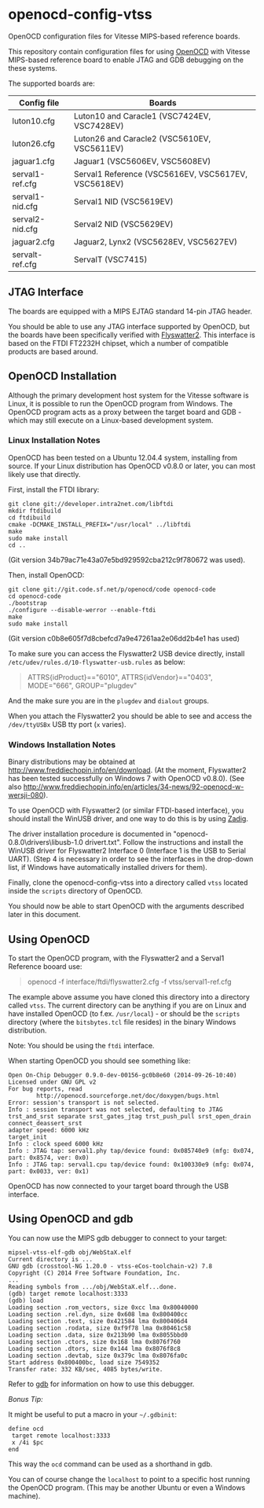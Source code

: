 # openocd-config-vtss

OpenOCD configuration files for Vitesse MIPS-based reference boards.

This repository contain configuration files for using
[OpenOCD](http://openocd.sourceforge.net/) with Vitesse MIPS-based
reference board to enable JTAG and GDB debugging on the these systems.

The supported boards are:

Config file     | Boards
-------         | -------
luton10.cfg     | Luton10 and Caracle1 (VSC7424EV, VSC7428EV)
luton26.cfg     | Luton26 and Caracle2 (VSC5610EV, VSC5611EV)
jaguar1.cfg     | Jaguar1 (VSC5606EV, VSC5608EV)
serval1-ref.cfg | Serval1 Reference (VSC5616EV, VSC5617EV, VSC5618EV)
serval1-nid.cfg | Serval1 NID (VSC5619EV)
serval2-nid.cfg | Serval2 NID (VSC5629EV)
jaguar2.cfg     | Jaguar2, Lynx2 (VSC5628EV, VSC5627EV)
servalt-ref.cfg | ServalT (VSC7415)

## JTAG Interface

The boards are equipped with a MIPS EJTAG standard 14-pin JTAG header.

You should be able to use any JTAG interface supported by OpenOCD, but
the boards have been specifically verified with
[Flyswatter2](http://www.tincantools.com/JTAG/Flyswatter2.html). This
interface is based on the FTDI FT2232H chipset, which a number of
compatible products are based around.

## OpenOCD Installation

Although the primary development host system for the Vitesse software
is Linux, it is possible to run the OpenOCD program from Windows. The
OpenOCD program acts as a proxy between the target board and GDB -
which may still execute on a Linux-based development system.

### Linux Installation Notes

OpenOCD has been tested on a Ubuntu 12.04.4 system, installing from
source. If your Linux distribution has OpenOCD v0.8.0 or later, you
can most likely use that directly.

First, install the FTDI library:

```
git clone git://developer.intra2net.com/libftdi
mkdir ftdibuild
cd ftdibuild
cmake -DCMAKE_INSTALL_PREFIX="/usr/local" ../libftdi
make
sudo make install
cd ..
```

(Git version 34b79ac71e43a07e5bd929592cba212c9f780672 was used).

Then, install OpenOCD:

```
git clone git://git.code.sf.net/p/openocd/code openocd-code
cd openocd-code
./bootstrap
./configure --disable-werror --enable-ftdi
make
sudo make install
```

(Git version c0b8e605f7d8cbefcd7a9e47261aa2e06dd2b4e1 has used)

To make sure you can access the Flyswatter2 USB device directly,
install `/etc/udev/rules.d/10-flyswatter-usb.rules` as below:

> ATTRS{idProduct}=="6010", ATTRS{idVendor}=="0403", MODE="666", GROUP="plugdev"

And the make sure you are in the `plugdev` and `dialout` groups.

When you attach the Flyswatter2 you should be able to see and access
the `/dev/ttyUSBx` USB tty port (`x` varies).

### Windows Installation Notes

Binary distributions may be obtained at
http://www.freddiechopin.info/en/download.
(At the moment, Flyswatter2 has been tested successfully on Windows 7 with OpenOCD v0.8.0).
(See also http://www.freddiechopin.info/en/articles/34-news/92-openocd-w-wersji-080).

To use OpenOCD with Flyswatter2 (or similar FTDI-based interface), you
should install the WinUSB driver, and one way to do this is by using
[Zadig](http://zadig.akeo.ie/).

The driver installation procedure is documented in
"openocd-0.8.0\drivers\libusb-1.0 drivert.txt".
Follow the instructions and install the WinUSB driver
for Flyswatter2 Interface 0 (Interface 1 is the USB to Serial UART).
(Step 4 is necessary in order to see the interfaces in the drop-down list, 
if Windows have automatically installed drivers for them).

Finally, clone the openocd-config-vtss into a directory called `vtss` 
located inside the `scripts` directory of OpenOCD.

You should now be able to start OpenOCD with the arguments described
later in this document.

## Using OpenOCD

To start the OpenOCD program, with the Flyswatter2 and a Serval1
Reference booard use:

> openocd -f interface/ftdi/flyswatter2.cfg -f vtss/serval1-ref.cfg

The example above assume you have cloned this directory into a
directory called `vtss`. The current directory can be anything if you
are on Linux and have installed OpenOCD (to f.ex. `/usr/local`) - or
should be the `scripts` directory (where the `bitsbytes.tcl` file
resides) in the binary Windows distribution.

Note: You should be using the `ftdi` interface.

When starting OpenOCD you should see something like:

```
Open On-Chip Debugger 0.9.0-dev-00156-gc0b8e60 (2014-09-26-10:40)
Licensed under GNU GPL v2
For bug reports, read
        http://openocd.sourceforge.net/doc/doxygen/bugs.html
Error: session's transport is not selected.
Info : session transport was not selected, defaulting to JTAG
trst_and_srst separate srst_gates_jtag trst_push_pull srst_open_drain connect_deassert_srst
adapter speed: 6000 kHz
target_init
Info : clock speed 6000 kHz
Info : JTAG tap: serval1.phy tap/device found: 0x085740e9 (mfg: 0x074, part: 0x8574, ver: 0x0)
Info : JTAG tap: serval1.cpu tap/device found: 0x100330e9 (mfg: 0x074, part: 0x0033, ver: 0x1)
```

OpenOCD has now connected to your target board through the USB interface.

## Using OpenOCD and gdb

You can now use the MIPS gdb debugger to connect to your target:

```
mipsel-vtss-elf-gdb obj/WebStaX.elf
Current directory is ...
GNU gdb (crosstool-NG 1.20.0 - vtss-eCos-toolchain-v2) 7.8
Copyright (C) 2014 Free Software Foundation, Inc.
...
Reading symbols from .../obj/WebStaX.elf...done.
(gdb) target remote localhost:3333
(gdb) load
Loading section .rom_vectors, size 0xcc lma 0x80040000
Loading section .rel.dyn, size 0x608 lma 0x800400cc
Loading section .text, size 0x421584 lma 0x800406d4
Loading section .rodata, size 0xf9f78 lma 0x80461c58
Loading section .data, size 0x213b90 lma 0x8055bbd0
Loading section .ctors, size 0x168 lma 0x8076f760
Loading section .dtors, size 0x144 lma 0x8076f8c8
Loading section .devtab, size 0x379c lma 0x8076fa0c
Start address 0x800400bc, load size 7549352
Transfer rate: 332 KB/sec, 4085 bytes/write.
```

Refer to [gdb](http://www.gnu.org/software/gdb/) for information on
how to use this debugger.

*Bonus Tip:*

It might be useful to put a macro in your `~/.gdbinit`:

```
define ocd
 target remote localhost:3333
 x /4i $pc
end
```

This way the `ocd` command can be used as a shorthand in gdb.

You can of course change the `localhost` to point to a specific host
running the OpenOCD program. (This may be another Ubuntu or even a
Windows machine).
